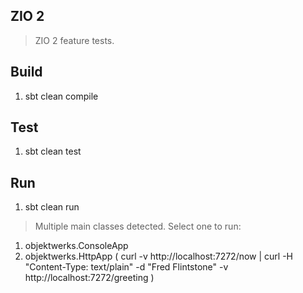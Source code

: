ZIO 2
-----
>ZIO 2 feature tests.

Build
-----
1. sbt clean compile

Test
----
1. sbt clean test

Run
---
1. sbt clean run
>Multiple main classes detected. Select one to run:
1. objektwerks.ConsoleApp
2. objektwerks.HttpApp ( curl -v http://localhost:7272/now | curl -H "Content-Type: text/plain" -d "Fred Flintstone" -v http://localhost:7272/greeting )